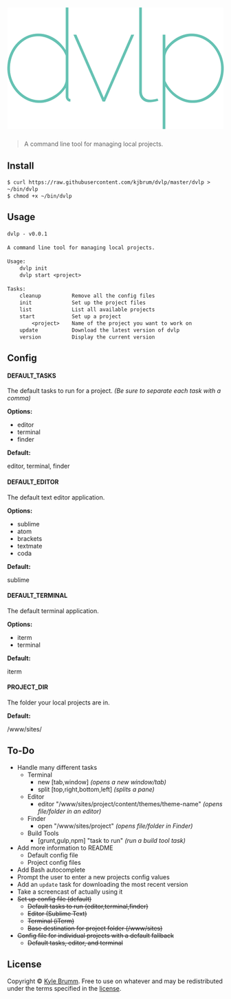 # ![dvlp](media/logo.png)

> A command line tool for managing local projects.


## Install

```
$ curl https://raw.githubusercontent.com/kjbrum/dvlp/master/dvlp > ~/bin/dvlp
$ chmod +x ~/bin/dvlp
```


## Usage

```
dvlp - v0.0.1

A command line tool for managing local projects.

Usage:
    dvlp init
    dvlp start <project>

Tasks:
    cleanup          Remove all the config files
    init             Set up the project files
    list             List all available projects
    start            Set up a project
        <project>    Name of the project you want to work on
    update           Download the latest version of dvlp
    version          Display the current version
```


## Config

#### DEFAULT_TASKS

The default tasks to run for a project. _(Be sure to separate each task with a comma)_

__Options:__

- editor
- terminal
- finder

__Default:__

editor, terminal, finder

#### DEFAULT_EDITOR

The default text editor application.

__Options:__

- sublime
- atom
- brackets
- textmate
- coda

__Default:__

sublime


#### DEFAULT_TERMINAL

The default terminal application.

__Options:__

- iterm
- terminal

__Default:__

iterm

#### PROJECT_DIR

The folder your local projects are in.

__Default:__

/www/sites/


## To-Do

- Handle many different tasks
    - Terminal
        - new [tab,window] _(opens a new window/tab)_
        - split [top,right,bottom,left] _(splits a pane)_
    - Editor
        - editor "/www/sites/project/content/themes/theme-name" _(opens file/folder in an editor)_
    - Finder
        - open "/www/sites/project" _(opens file/folder in Finder)_
    - Build Tools
        - [grunt,gulp,npm] "task to run" _(run a build tool task)_
- Add more information to README
    - Default config file
    - Project config files
- Add Bash autocomplete
- Prompt the user to enter a new projects config values
- Add an `update` task for downloading the most recent version
- Take a screencast of actually using it
- ~~Set up config file (default)~~
    - ~~Default tasks to run (editor,terminal,finder)~~
    - ~~Editor (Sublime Text)~~
    - ~~Terminal (iTerm)~~
    - ~~Base destination for project folder (/www/sites)~~
- ~~Config file for individual projects with a default fallback~~
    - ~~Default tasks, editor, and terminal~~


## License

Copyright © [Kyle Brumm](http://kylebrumm.com). Free to use on whatever and may be redistributed under the terms specified in the [license](LICENSE.md).
